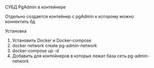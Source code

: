 СУБД PgAdmin в контейнере

Отдельно создается контейнер с pgAdmin к которому можно коннектить бд

Установка

1. Установить Docker и Docker-compose
2. docker network create pg-admin-network
3. docker-compose up -d
4. Добавить для контейнеров в которых лежат база сеть pg-admin-network

